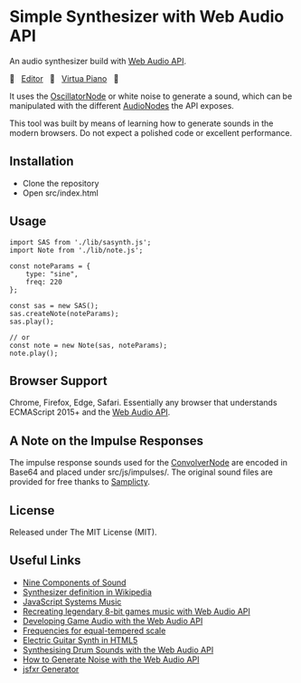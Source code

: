 # Simple Synthesizer with Web Audio API
An audio synthesizer build with [Web Audio API](https://developer.mozilla.org/en-US/docs/Web/API/Web_Audio_API).

&#x1F3B5; &nbsp; [Editor](https://raohmaru.github.io/simple-audio-synthesizer/src/) &nbsp; &#x1F3B5; &nbsp; [Virtua Piano](https://raohmaru.github.io/simple-audio-synthesizer/src/electric-piano.html) &nbsp; &#x1F3B5;

It uses the [OscillatorNode](https://developer.mozilla.org/en-US/docs/Web/API/OscillatorNode) or
white noise to generate a sound, which can be manipulated with the different [AudioNodes](https://developer.mozilla.org/en-US/docs/Web/API/AudioNode)
the API exposes.

This tool was built by means of learning how to generate sounds in the modern browsers. Do not expect
a polished code or excellent performance.

## Installation
- Clone the repository
- Open src/index.html

## Usage
```
import SAS from './lib/sasynth.js';
import Note from './lib/note.js';

const noteParams = {
    type: "sine",
    freq: 220
};

const sas = new SAS();
sas.createNote(noteParams);
sas.play();

// or
const note = new Note(sas, noteParams);
note.play();
```

## Browser Support
Chrome, Firefox, Edge, Safari. Essentially any browser that understands ECMAScript 2015+ and the [Web Audio API](https://caniuse.com/#search=Web%20Audio).

## A Note on the Impulse Responses
The impulse response sounds used for the [ConvolverNode](https://developer.mozilla.org/en-US/docs/Web/API/ConvolverNode)
are encoded in Base64 and placed under src/js/impulses/. The original sound files are provided for
free thanks to [Samplicty](http://www.samplicity.com/bricasti-m7-impulse-responses/).

## License
Released under The MIT License (MIT).

## Useful Links
- [Nine Components of Sound](http://www.filmsound.org/articles/ninecomponents/9components.htm)
- [Synthesizer definition in Wikipedia](https://en.wikipedia.org/wiki/Synthesizer)
- [JavaScript Systems Music](https://teropa.info/blog/2016/07/28/javascript-systems-music.html)
- [Recreating legendary 8-bit games music with Web Audio API](https://codepen.io/gregh/post/recreating-legendary-8-bit-games-music-with-web-audio-api)
- [Developing Game Audio with the Web Audio API](https://www.html5rocks.com/en/tutorials/webaudio/games/)
- [Frequencies for equal-tempered scale](https://gist.github.com/marcgg/94e97def0e8694f906443ed5262e9cbb)
- [Electric Guitar Synth in HTML5](https://fazli.sapuan.org/blog/electric-guitar-synth-in-html5/)
- [Synthesising Drum Sounds with the Web Audio API](https://dev.opera.com/articles/drum-sounds-webaudio/)
- [How to Generate Noise with the Web Audio API](https://noisehack.com/generate-noise-web-audio-api/)
- [jsfxr Generator](http://github.grumdrig.com/jsfxr/)
